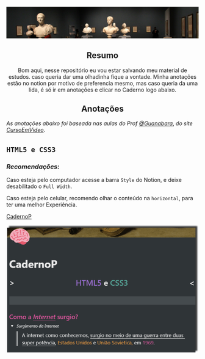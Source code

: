 ![](https://raw.githubusercontent.com/NiziulLuizin/EstudosP/main/Imagens/Captura%20de%20tela%202020-11-13%20235111.png)
<h2 align="center">
    Resumo 
</h2>
<p align = "center">
   Bom aqui, nesse repositório eu vou estar salvando meu material de estudos. caso queria dar uma olhadinha fique a vontade. Minha anotações estão no notion por motivo de
    preferencia mesmo, mas caso queria da uma lida, é só ir em anotações e clicar no Caderno logo abaixo. 
</p>

<h2 align = "center">
  <strong>Anotações</strong>
</h2>

 *As anotações abaixo foi baseada nas aulas do Prof*  *[@Guanabara](https://github.com/gustavoguanabara)*, *do site*  *[CursoEmVideo](https://www.cursoemvideo.com).*

 ## `HTML5 e CSS3`
 ### *Recomendações:* 
 Caso esteja pelo computador acesse a  barra `Style`  do Notion, e deixe desabilitado o `Full Width`.

 Caso esteja pelo celular, recomendo olhar o conteúdo na `horizontal`,  para ter uma  melhor                                                                                         Experiência.                    

 [CadernoP](https://www.notion.so/CadernoP-ebb6e013cf5244c2824d57f90d65e309)

 

![Conteudo do Caderno](https://raw.githubusercontent.com/NiziulLuizin/EstudosP/main/Gifs/GifCaderno.gif)
